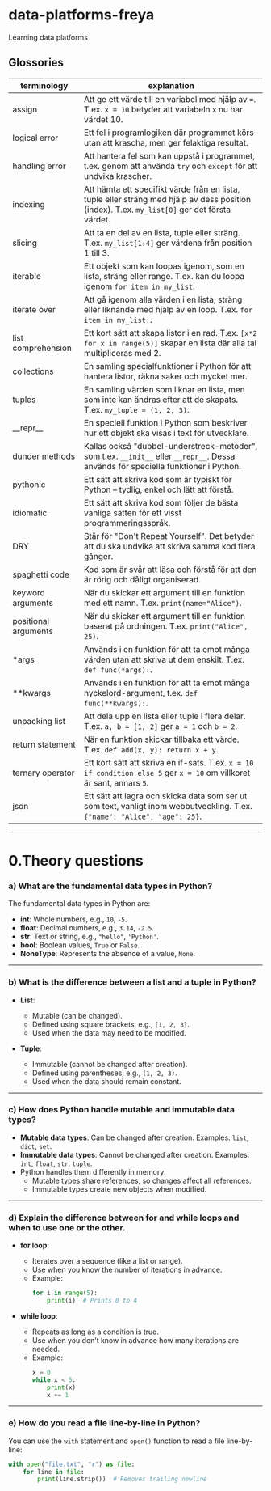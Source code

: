 # data-platforms-freya
Learning data platforms

## Glossories


| terminology          | explanation                                                                 |
| -------------------- | --------------------------------------------------------------------------- |
| assign               | Att ge ett värde till en variabel med hjälp av `=`. T.ex. `x = 10` betyder att variabeln `x` nu har värdet 10. |
| logical error        | Ett fel i programlogiken där programmet körs utan att krascha, men ger felaktiga resultat. |
| handling error       | Att hantera fel som kan uppstå i programmet, t.ex. genom att använda `try` och `except` för att undvika krascher. |
| indexing             | Att hämta ett specifikt värde från en lista, tuple eller sträng med hjälp av dess position (index). T.ex. `my_list[0]` ger det första värdet. |
| slicing              | Att ta en del av en lista, tuple eller sträng. T.ex. `my_list[1:4]` ger värdena från position 1 till 3. |
| iterable             | Ett objekt som kan loopas igenom, som en lista, sträng eller range. T.ex. kan du loopa igenom `for item in my_list`. |
| iterate over         | Att gå igenom alla värden i en lista, sträng eller liknande med hjälp av en loop. T.ex. `for item in my_list:`. |
| list comprehension   | Ett kort sätt att skapa listor i en rad. T.ex. `[x*2 for x in range(5)]` skapar en lista där alla tal multipliceras med 2. |
| collections          | En samling specialfunktioner i Python för att hantera listor, räkna saker och mycket mer. |
| tuples               | En samling värden som liknar en lista, men som inte kan ändras efter att de skapats. T.ex. `my_tuple = (1, 2, 3)`. |
| \_\_repr\_\_         | En speciell funktion i Python som beskriver hur ett objekt ska visas i text för utvecklare. |
| dunder methods       | Kallas också "dubbel-understreck-metoder", som t.ex. `__init__` eller `__repr__`. Dessa används för speciella funktioner i Python. |
| pythonic             | Ett sätt att skriva kod som är typiskt för Python – tydlig, enkel och lätt att förstå. |
| idiomatic            | Ett sätt att skriva kod som följer de bästa vanliga sätten för ett visst programmeringsspråk. |
| DRY                  | Står för "Don't Repeat Yourself". Det betyder att du ska undvika att skriva samma kod flera gånger. |
| spaghetti code       | Kod som är svår att läsa och förstå för att den är rörig och dåligt organiserad. |
| keyword arguments    | När du skickar ett argument till en funktion med ett namn. T.ex. `print(name="Alice")`. |
| positional arguments | När du skickar ett argument till en funktion baserat på ordningen. T.ex. `print("Alice", 25)`. |
| \*args               | Används i en funktion för att ta emot många värden utan att skriva ut dem enskilt. T.ex. `def func(*args):`. |
| \*\*kwargs           | Används i en funktion för att ta emot många nyckelord-argument, t.ex. `def func(**kwargs):`. |
| unpacking list       | Att dela upp en lista eller tuple i flera delar. T.ex. `a, b = [1, 2]` ger `a = 1` och `b = 2`. |
| return statement     | När en funktion skickar tillbaka ett värde. T.ex. `def add(x, y): return x + y`. |
| ternary operator     | Ett kort sätt att skriva en if-sats. T.ex. `x = 10 if condition else 5` ger `x = 10` om villkoret är sant, annars `5`. |
| json                 | Ett sätt att lagra och skicka data som ser ut som text, vanligt inom webbutveckling. T.ex. `{"name": "Alice", "age": 25}`. |



---
# 0.Theory questions

### a) What are the fundamental data types in Python?  
The fundamental data types in Python are:  
- **int**: Whole numbers, e.g., `10`, `-5`.  
- **float**: Decimal numbers, e.g., `3.14`, `-2.5`.  
- **str**: Text or string, e.g., `"hello"`, `'Python'`.  
- **bool**: Boolean values, `True` or `False`.  
- **NoneType**: Represents the absence of a value, `None`.

---

### b) What is the difference between a list and a tuple in Python?  
- **List**:  
  - Mutable (can be changed).  
  - Defined using square brackets, e.g., `[1, 2, 3]`.  
  - Used when the data may need to be modified.  

- **Tuple**:  
  - Immutable (cannot be changed after creation).  
  - Defined using parentheses, e.g., `(1, 2, 3)`.  
  - Used when the data should remain constant.

---

### c) How does Python handle mutable and immutable data types?  
- **Mutable data types**: Can be changed after creation. Examples: `list`, `dict`, `set`.  
- **Immutable data types**: Cannot be changed after creation. Examples: `int`, `float`, `str`, `tuple`.  
- Python handles them differently in memory:  
  - Mutable types share references, so changes affect all references.  
  - Immutable types create new objects when modified.

---

### d) Explain the difference between for and while loops and when to use one or the other.  
- **for loop**:  
  - Iterates over a sequence (like a list or range).  
  - Use when you know the number of iterations in advance.  
  - Example:  
    ```python
    for i in range(5):
        print(i)  # Prints 0 to 4
    ```

- **while loop**:  
  - Repeats as long as a condition is true.  
  - Use when you don’t know in advance how many iterations are needed.  
  - Example:  
    ```python
    x = 0
    while x < 5:
        print(x)
        x += 1
    ```

---

### e) How do you read a file line-by-line in Python?  
You can use the `with` statement and `open()` function to read a file line-by-line:  
```python
with open("file.txt", "r") as file:
    for line in file:
        print(line.strip())  # Removes trailing newline
